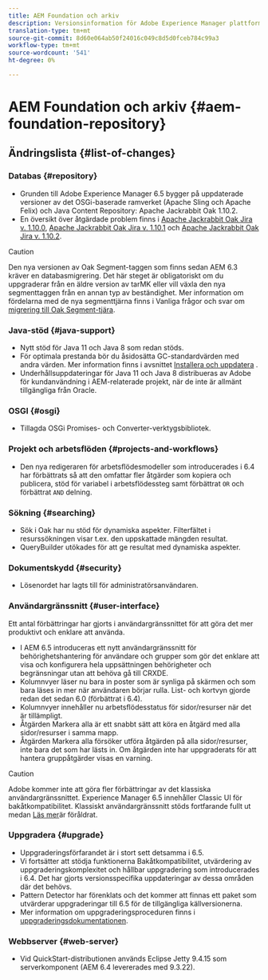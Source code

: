 ```yaml
---
title: AEM Foundation och arkiv
description: Versionsinformation för Adobe Experience Manager plattform och databas.
translation-type: tm+mt
source-git-commit: 8d60e064ab50f24016c049c8d5d0fceb784c99a3
workflow-type: tm+mt
source-wordcount: '541'
ht-degree: 0%

---
```



# AEM Foundation och arkiv {#aem-foundation-repository}

## Ändringslista {#list-of-changes}

### Databas {#repository}

* Grunden till Adobe Experience Manager 6.5 bygger på uppdaterade versioner av det OSGi-baserade ramverket (Apache Sling och Apache Felix) och Java Content Repository: Apache Jackrabbit Oak 1.10.2.
* En översikt över åtgärdade problem finns i [Apache Jackrabbit Oak Jira v. 1.10.0](https://archive.apache.org/dist/jackrabbit/oak/1.10.0/RELEASE-NOTES.txt), [Apache Jackrabbit Oak Jira v. 1.10.1](https://archive.apache.org/dist/jackrabbit/oak/1.10.1/RELEASE-NOTES.txt) och [Apache Jackrabbit Oak Jira v. 1.10.2](https://archive.apache.org/dist/jackrabbit/oak/1.10.2/RELEASE-NOTES.txt).

>[!CAUTION]
>
>Den nya versionen av Oak Segment-taggen som finns sedan AEM 6.3 kräver en databasmigrering. Det här steget är obligatoriskt om du uppgraderar från en äldre version av tarMK eller vill växla den nya segmenttaggen från en annan typ av beständighet. Mer information om fördelarna med de nya segmenttjärna finns i Vanliga frågor och svar om [migrering till Oak Segment-tjära](/help/sites-deploying/revision-cleanup.md#migrating-to-oak-segment-tar).

### Java-stöd {#java-support}

* Nytt stöd för Java 11 och Java 8 som redan stöds.
* För optimala prestanda bör du åsidosätta GC-standardvärden med andra värden. Mer information finns i avsnittet [Installera och uppdatera](/help/sites-deploying/custom-standalone-install.md) .
* Underhållsuppdateringar för Java 11 och Java 8 distribueras av Adobe för kundanvändning i AEM-relaterade projekt, när de inte är allmänt tillgängliga från Oracle.

### OSGI {#osgi}

* Tillagda OSGi Promises- och Converter-verktygsbibliotek.

### Projekt och arbetsflöden {#projects-and-workflows}

* Den nya redigeraren för arbetsflödesmodeller som introducerades i 6.4 har förbättrats så att den omfattar fler åtgärder som kopiera och publicera, stöd för variabel i arbetsflödessteg samt förbättrat `OR` och förbättrat `AND` delning.

### Sökning {#searching}

* Sök i Oak har nu stöd för dynamiska aspekter. Filterfältet i resurssökningen visar t.ex. den uppskattade mängden resultat.
* QueryBuilder utökades för att ge resultat med dynamiska aspekter.

### Dokumentskydd {#security}

* Lösenordet har lagts till för administratörsanvändaren.

### Användargränssnitt {#user-interface}

Ett antal förbättringar har gjorts i användargränssnittet för att göra det mer produktivt och enklare att använda.

* I AEM 6.5 introduceras ett nytt användargränssnitt för behörighetshantering för användare och grupper som gör det enklare att visa och konfigurera hela uppsättningen behörigheter och begränsningar utan att behöva gå till CRXDE.
* Kolumnvyer läser nu bara in poster som är synliga på skärmen och som bara läses in mer när användaren börjar rulla. List- och kortvyn gjorde redan det sedan 6.0 (förbättrat i 6.4).
* Kolumnvyer innehåller nu arbetsflödesstatus för sidor/resurser när det är tillämpligt.
* Åtgärden Markera alla är ett snabbt sätt att köra en åtgärd med alla sidor/resurser i samma mapp.
* Åtgärden Markera alla försöker utföra åtgärden på alla sidor/resurser, inte bara det som har lästs in. Om åtgärden inte har uppgraderats för att hantera gruppåtgärder visas en varning.

>[!CAUTION]
>
>Adobe kommer inte att göra fler förbättringar av det klassiska användargränssnittet. Experience Manager 6.5 innehåller Classic UI för bakåtkompatibilitet. Klassiskt användargränssnitt stöds fortfarande fullt ut medan [Läs mer](/help/sites-deploying/ui-recommendations.md)är föråldrat.

### Uppgradera {#upgrade}

* Uppgraderingsförfarandet är i stort sett detsamma i 6.5.
* Vi fortsätter att stödja funktionerna Bakåtkompatibilitet, utvärdering av uppgraderingskomplexitet och hållbar uppgradering som introducerades i 6.4. Det har gjorts versionsspecifika uppdateringar av dessa områden där det behövs.
* Pattern Detector har förenklats och det kommer att finnas ett paket som utvärderar uppgraderingar till 6.5 för de tillgängliga källversionerna.
* Mer information om uppgraderingsproceduren finns i [uppgraderingsdokumentationen](/help/sites-deploying/upgrade.md).

### Webbserver {#web-server}

* Vid QuickStart-distributionen används Eclipse Jetty 9.4.15 som serverkomponent (AEM 6.4 levererades med 9.3.22).
